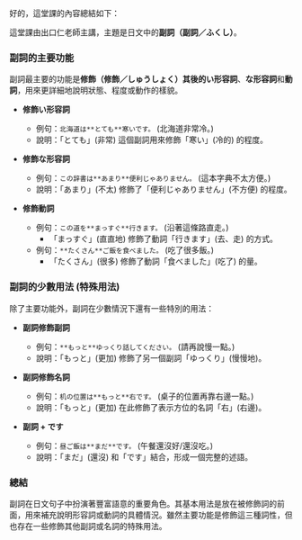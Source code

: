 
好的，這堂課的內容總結如下：

這堂課由出口仁老師主講，主題是日文中的**副詞（副詞／ふくし）**。

### **副詞的主要功能**

副詞最主要的功能是**修飾（修飾／しゅうしょく）**其後的**い形容詞**、**な形容詞**和**動詞**，用來更詳細地說明狀態、程度或動作的樣貌。

*   **修飾い形容詞**
    *   例句：`北海道は**とても**寒いです。` (北海道非常冷。)
    *   說明：「とても」(非常) 這個副詞用來修飾「寒い」(冷的) 的程度。

*   **修飾な形容詞**
    *   例句：`この辞書は**あまり**便利じゃありません。` (這本字典不太方便。)
    *   說明：「あまり」(不太) 修飾了「便利じゃありません」(不方便) 的程度。

*   **修飾動詞**
    *   例句：`この道を**まっすぐ**行きます。` (沿著這條路直走。)
        *   「まっすぐ」(直直地) 修飾了動詞「行きます」(去、走) 的方式。
    *   例句：`**たくさん**ご飯を食べました。` (吃了很多飯。)
        *   「たくさん」(很多) 修飾了動詞「食べました」(吃了) 的量。

### **副詞的少數用法 (特殊用法)**

除了主要功能外，副詞在少數情況下還有一些特別的用法：

*   **副詞修飾副詞**
    *   例句：`**もっと**ゆっくり話してください。` (請再說慢一點。)
    *   說明：「もっと」(更加) 修飾了另一個副詞「ゆっくり」(慢慢地)。

*   **副詞修飾名詞**
    *   例句：`机の位置は**もっと**右です。` (桌子的位置再靠右邊一點。)
    *   說明：「もっと」(更加) 在此修飾了表示方位的名詞「右」(右邊)。

*   **副詞 + です**
    *   例句：`昼ご飯は**まだ**です。` (午餐還沒好/還沒吃。)
    *   說明：「まだ」(還沒) 和「です」結合，形成一個完整的述語。

### **總結**

副詞在日文句子中扮演著豐富語意的重要角色。其基本用法是放在被修飾詞的前面，用來補充說明形容詞或動詞的具體情況。雖然主要功能是修飾這三種詞性，但也存在一些修飾其他副詞或名詞的特殊用法。

